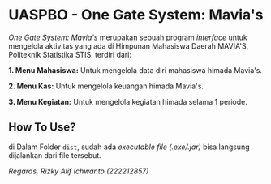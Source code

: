 # UASPBO - One Gate System: Mavia's
_One Gate System: Mavia's_ merupakan sebuah program _interface_ untuk mengelola aktivitas 
yang ada di Himpunan Mahasiswa Daerah MAVIA'S, Politeknik Statistika STIS. terdiri dari:

**1. Menu Mahasiswa:**
    Untuk mengelola data diri mahasiswa himada Mavia's.  

**2. Menu Kas:**
    Untuk mengelola keuangan himada Mavia's.

**3. Menu Kegiatan:**
    Untuk mengelola kegiatan himada selama 1 periode.


## How To Use?
di Dalam Folder `dist`, sudah ada _executable file (.exe/.jar)_ bisa
langsung dijalankan dari file tersebut. 

_Regards,_
_Rizky Alif Ichwanto (222212857)_
